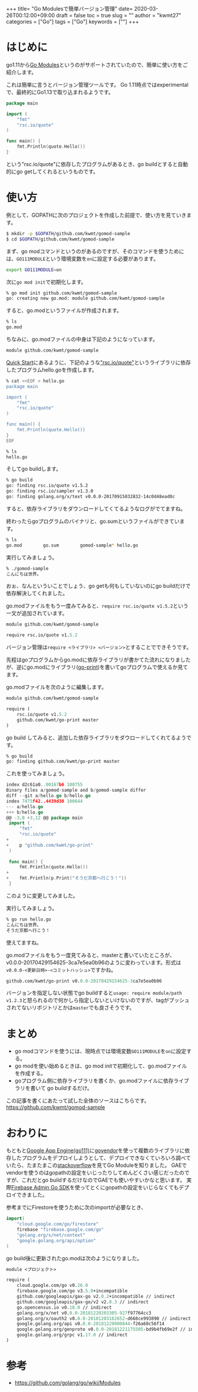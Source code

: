 +++
title= "Go Modulesで簡単バージョン管理"
date= 2020-03-26T00:12:00+09:00
draft = false
toc = true
slug = ""
author = "kwmt27"
categories = ["Go"]
tags = ["Go"]
keywords = [""]
+++
# はじめに
go1.11から[Go Modules](https://github.com/golang/go/wiki/Modules)というのがサポートされていたので、簡単に使い方をご紹介します。

これは簡単に言うとバージョン管理ツールです。
Go 1.11時点ではexperimentalで、最終的にGo1.13で取り込まれるようです。


```go:hello.go
package main

import (
    "fmt"
    "rsc.io/quote"
)

func main() {
    fmt.Println(quote.Hello())
}
```

という"rsc.io/quote"に依存したプログラムがあるとき、go buildとすると自動的にgo getしてくれるというものです。

# 使い方

例として、GOPATHに次のプロジェクトを作成した前提で、使い方を見ていきます。

```sh
$ mkdir -p $GOPATH/github.com/kwmt/gomod-sample
$ cd $GOPATH/github.com/kwmt/gomod-sample
```

まず、go modコマンドというのがあるのですが、そのコマンドを使うためには、`GO111MODULE`という環境変数を`on`に設定する必要があります。

```sh
export GO111MODULE=on 
```

次に`go mod init`で初期化します。

```sh
% go mod init github.com/kwmt/gomod-sample
go: creating new go.mod: module github.com/kwmt/gomod-sample
```

すると、go.modというファイルが作成されます。

```sh
% ls
go.mod
```

ちなみに、go.modファイルの中身は下記のようになっています。

```go.mod
module github.com/kwmt/gomod-sample
```

[Quick Start](https://github.com/golang/go/wiki/Modules#quick-start)にあるように、下記のような["rsc.io/quote"](https://github.com/rsc/quote)というライブラリに依存したプログラムhello.goを作成します。

```sh
% cat <<EOF > hello.go
package main

import (
    "fmt"
    "rsc.io/quote"
)

func main() {
    fmt.Println(quote.Hello())
}
EOF
```

```sh
% ls
hello.go
```

そしてgo buildします。

```sh
% go build
go: finding rsc.io/quote v1.5.2
go: finding rsc.io/sampler v1.3.0
go: finding golang.org/x/text v0.0.0-20170915032832-14c0d48ead0c
```

すると、依存ライブラリをダウンロードしてくてるようなログがでてますね。

終わったらgoプログラムのバイナリと、go.sumというファイルができています。



```sh
% ls
go.mod        go.sum        gomod-sample* hello.go
```

実行してみましょう。


```sh
% ./gomod-sample
こんにちは世界。
```

おぉ、なんといういことでしょう、go getも何もしていないのにgo buildだけで依存解決してくれました。

go.modファイルをもう一度みてみると、`require rsc.io/quote v1.5.2`という一文が追加されています。

```go.mod
module github.com/kwmt/gomod-sample

require rsc.io/quote v1.5.2
```

バージョン管理は`require <ライブラリ> <バージョン>`とすることでできそうです。

先程はgoプログラムからgo.modに依存ライブラリが書かてた流れになりましたが、逆にgo.modにライブラリ([go-print](https://github.com/kwmt/go-print))を書いてgoプログラムで使えるか見てます。


go.modファイルを次のように編集します。

```go.mod
module github.com/kwmt/gomod-sample

require (
    rsc.io/quote v1.5.2
    github.com/kwmt/go-print master
)
```

go build してみると、追加した依存ライブラリをダウロードしてくれてるようです。

```sh
% go build
go: finding github.com/kwmt/go-print master
```


これを使ってみましょう。



```go:hello.go
index d2c61a0..00167b6 100755
Binary files a/gomod-sample and b/gomod-sample differ
diff --git a/hello.go b/hello.go
index 7475f42..4439d38 100644
--- a/hello.go
+++ b/hello.go
@@ -3,8 +3,12 @@ package main
 import (
     "fmt"
     "rsc.io/quote"
+
+    p "github.com/kwmt/go-print"
 )
 
 func main() {
     fmt.Println(quote.Hello())
+
+    fmt.Println(p.Print("そうだ京都へ行こう！"))
 }
```

このように変更してみました。

実行してみましょう。

```sh
% go run hello.go
こんにちは世界。
そうだ京都へ行こう！
```

使えてますね。


go.modファイルをもう一度見てみると、masterと書いていたところが、v0.0.0-20170429154625-3ca7e5ea0b96のように変わっています。形式は`v0.0.0-<更新日時>-<コミットハッシュ>`ですかね。


```go.mod
github.com/kwmt/go-print v0.0.0-20170429154625-3ca7e5ea0b96
```


バージョンを指定しない状態でgo buildすると`usage: require module/path v1.2.3`と怒られるので何かしら指定しないといけないのですが、tagがプッシュされてないリポジトリとかは`master`でも良さそうです。


# まとめ

- go modコマンドを使うには、現時点では環境変数`GO111MODULE`を`on`に設定する。
- go modを使い始めるときは、go mod initで初期化して、go.modファイルを作成する。
- goプログラム側に依存ライブラリを書くか、go.modファイルに依存ライブラリを書いて go buildするだけ。

この記事を書くにあたって試した全体のソースはこちらです。
https://github.com/kwmt/gomod-sample


# おわりに

もともと[Google App Engine(go111)](https://cloud.google.com/appengine/docs/standard/go111/)に[govendor](https://github.com/kardianos/govendor)を使って複数のライブラリに依存したプログラムをデプロイしようとして、デプロイできなくていろいろ調べていたら、たまたまこの[stackoverflow](https://stackoverflow.com/a/53508257)を見てGo Moduleを知りました。
GAEでvendorを使うのはgopathの設定をいじったりしてめんどくさい感じだったのですが、これだとgo buildするだけなのでGAEでも使いやすいかなと思います。
実際[Firebase Admin Go SDK](https://github.com/firebase/firebase-admin-go)を使ってとくにgopathの設定をいじらなくてもデプロイできました。

参考までにFirestoreを使うために次のimportが必要なとき、

```go
import(
	"cloud.google.com/go/firestore"
	firebase "firebase.google.com/go"
	"golang.org/x/net/context"
	"google.golang.org/api/option"
)
```

go build後に更新されたgo.modは次のようになりました。

```go.mod
module <プロジェクト>

require (
	cloud.google.com/go v0.26.0
	firebase.google.com/go v3.5.0+incompatible
	github.com/googleapis/gax-go v2.0.2+incompatible // indirect
	github.com/googleapis/gax-go/v2 v2.0.3 // indirect
	go.opencensus.io v0.18.0 // indirect
	golang.org/x/net v0.0.0-20181220203305-927f97764cc3
	golang.org/x/oauth2 v0.0.0-20181203162652-d668ce993890 // indirect
	google.golang.org/api v0.0.0-20181229000844-f26a60c56f14
	google.golang.org/genproto v0.0.0-20181221175505-bd9b4fb69e2f // indirect
	google.golang.org/grpc v1.17.0 // indirect
)
```

# 参考
- https://github.com/golang/go/wiki/Modules


